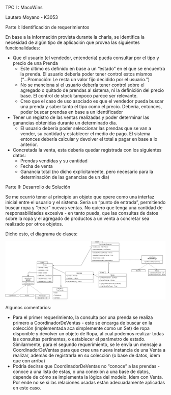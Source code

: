 TPC I : MacoWins

Lautaro Moyano - K3053

Parte I: Identificación de requerimientos

En base a la información provista durante la charla, se identifica la necesidad de algún tipo de aplicación que provea las siguientes funcionalidades:

- Que el usuario (el vendedor, entendería) pueda consultar por el tipo y precio de una Prenda
   - Este último es definido en base a un “estado” en el que se encuentra la prenda. El usuario debería poder tener control estos mismos (“...Promoción: Le resta un valor fijo decidido por el usuario.”)
   - No se menciona si el usuario debería tener control sobre el agregado o quitado de prendas al sistema, ni la definición del precio base. El control de stock tampoco parece ser relevante.
   - Creo que el caso de uso asociado es que el vendedor pueda buscar una prenda y saber tanto el tipo como el precio. Deberia, entonces, poder buscar prendas en base a un identificador
- Tener un registro de las ventas realizadas y poder determinar las ganancias obtenidas durante un determinado día.
   - El usuario debería poder seleccionar las prendas que se van a vender, su cantidad y establecer el medio de pago. El sistema entonces debería calcular y devolver     el total a pagar en base a lo anterior.
- Concretada la venta, esta debería quedar registrada con los siguientes datos:
   - Prendas vendidas y su cantidad
   - Fecha de venta
   - Ganancia total (no dicho explícitamente, pero necesario para la determinación de las ganancias de un dia)

Parte II: Desarrollo de Solución

Se me ocurrió tener al principio un objeto que opere como una interfaz inicial entre el usuario y el sistema. Sería un “punto de entrada”, permitiendo buscar ropa y “crear” nuevas ventas. No quiero que tenga una cantidad de responsabilidades excesiva - en tanto pueda, que las consultas de datos sobre la ropa y el agregado de productos a un venta a concretar sea realizado por otros objetos.

Dicho esto, el diagrama de clases:

![diagrama](https://github.com/nullspace1/macowinsPrimeraIteracion/blob/main/Ej%20I.drawio.png)


Algunos comentarios:

- Para el primer requerimiento, la consulta por una prenda se realiza primero a CoordinadorDeVentas - este se encarga de buscar en la colección (implementada aca simplemente como un Set) de ropa disponible y devolver un objeto de Ropa, al cual podemos realizar todas las consultas pertinentes, o establecer el parámetro de estado.
Similarmente, para el segundo requerimiento, se le envía un mensaje a CoordinadorDeVentas para que cree una nueva instancia de una Venta a realizar, además de registrarla en su colección (o base de datos, idem que con arriba)
- Podría decirse que CoordinadorDeVentas no “conoce” a las prendas - conoce a una lista de estas, o una conexión a una base de datos, depende de cómo se implementa la lógica del modelo. Idem con Venta. Por ende no se si las relaciones usadas están adecuadamente aplicadas en este caso.

